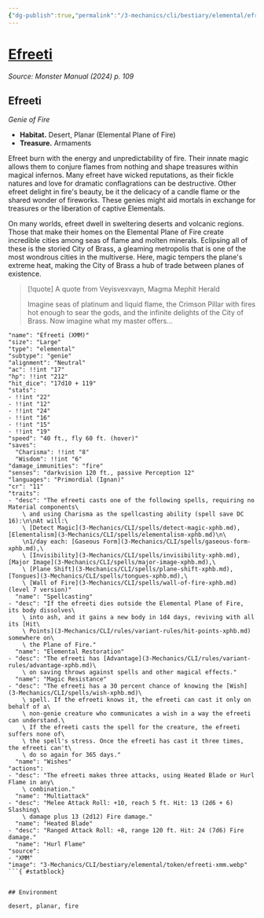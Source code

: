 ```yaml
---
{"dg-publish":true,"permalink":"/3-mechanics/cli/bestiary/elemental/efreeti-xmm/","tags":["ttrpg-cli/compendium/src/5e/xmm","ttrpg-cli/monster/cr/11","ttrpg-cli/monster/environment/desert","ttrpg-cli/monster/environment/fire","ttrpg-cli/monster/environment/planar","ttrpg-cli/monster/size/large","ttrpg-cli/monster/type/elemental/genie"],"noteIcon":""}
---
```


# [Efreeti](3-Mechanics\CLI\bestiary\elemental/efreeti-xmm.md)
*Source: Monster Manual (2024) p. 109*  

## Efreeti

*Genie of Fire*

- **Habitat.** Desert, Planar (Elemental Plane of Fire)  
- **Treasure.** Armaments  

Efreet burn with the energy and unpredictability of fire. Their innate magic allows them to conjure flames from nothing and shape treasures within magical infernos. Many efreet have wicked reputations, as their fickle natures and love for dramatic conflagrations can be destructive. Other efreet delight in fire's beauty, be it the delicacy of a candle flame or the shared wonder of fireworks. These genies might aid mortals in exchange for treasures or the liberation of captive Elementals.

On many worlds, efreet dwell in sweltering deserts and volcanic regions. Those that make their homes on the Elemental Plane of Fire create incredible cities among seas of flame and molten minerals. Eclipsing all of these is the storied City of Brass, a gleaming metropolis that is one of the most wondrous cities in the multiverse. Here, magic tempers the plane's extreme heat, making the City of Brass a hub of trade between planes of existence.

> [!quote] A quote from Veyisvexvayn, Magma Mephit Herald  
> 
> Imagine seas of platinum and liquid flame, the Crimson Pillar with fires hot enough to sear the gods, and the infinite delights of the City of Brass. Now imagine what my master offers...


```statblock
"name": "Efreeti (XMM)"
"size": "Large"
"type": "elemental"
"subtype": "genie"
"alignment": "Neutral"
"ac": !!int "17"
"hp": !!int "212"
"hit_dice": "17d10 + 119"
"stats":
- !!int "22"
- !!int "12"
- !!int "24"
- !!int "16"
- !!int "15"
- !!int "19"
"speed": "40 ft., fly 60 ft. (hover)"
"saves":
  "Charisma": !!int "8"
  "Wisdom": !!int "6"
"damage_immunities": "fire"
"senses": "darkvision 120 ft., passive Perception 12"
"languages": "Primordial (Ignan)"
"cr": "11"
"traits":
- "desc": "The efreeti casts one of the following spells, requiring no Material components\
    \ and using Charisma as the spellcasting ability (spell save DC 16):\n\nAt will:\
    \ [Detect Magic](3-Mechanics/CLI/spells/detect-magic-xphb.md), [Elementalism](3-Mechanics/CLI/spells/elementalism-xphb.md)\n\
    \n1/day each: [Gaseous Form](3-Mechanics/CLI/spells/gaseous-form-xphb.md),\
    \ [Invisibility](3-Mechanics/CLI/spells/invisibility-xphb.md), [Major Image](3-Mechanics/CLI/spells/major-image-xphb.md),\
    \ [Plane Shift](3-Mechanics/CLI/spells/plane-shift-xphb.md), [Tongues](3-Mechanics/CLI/spells/tongues-xphb.md),\
    \ [Wall of Fire](3-Mechanics/CLI/spells/wall-of-fire-xphb.md) (level 7 version)"
  "name": "Spellcasting"
- "desc": "If the efreeti dies outside the Elemental Plane of Fire, its body dissolves\
    \ into ash, and it gains a new body in 1d4 days, reviving with all its [Hit\
    \ Points](3-Mechanics/CLI/rules/variant-rules/hit-points-xphb.md) somewhere on\
    \ the Plane of Fire."
  "name": "Elemental Restoration"
- "desc": "The efreeti has [Advantage](3-Mechanics/CLI/rules/variant-rules/advantage-xphb.md)\
    \ on saving throws against spells and other magical effects."
  "name": "Magic Resistance"
- "desc": "The efreeti has a 30 percent chance of knowing the [Wish](3-Mechanics/CLI/spells/wish-xphb.md)\
    \ spell. If the efreeti knows it, the efreeti can cast it only on behalf of a\
    \ non-genie creature who communicates a wish in a way the efreeti can understand.\
    \ If the efreeti casts the spell for the creature, the efreeti suffers none of\
    \ the spell's stress. Once the efreeti has cast it three times, the efreeti can't\
    \ do so again for 365 days."
  "name": "Wishes"
"actions":
- "desc": "The efreeti makes three attacks, using Heated Blade or Hurl Flame in any\
    \ combination."
  "name": "Multiattack"
- "desc": "Melee Attack Roll: +10, reach 5 ft. Hit: 13 (2d6 + 6) Slashing\
    \ damage plus 13 (2d12) Fire damage."
  "name": "Heated Blade"
- "desc": "Ranged Attack Roll: +8, range 120 ft. Hit: 24 (7d6) Fire damage."
  "name": "Hurl Flame"
"source":
- "XMM"
"image": "3-Mechanics/CLI/bestiary/elemental/token/efreeti-xmm.webp"
```{ #statblock}


## Environment

desert, planar, fire
